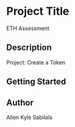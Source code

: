 # Project Title

ETH Assessment

## Description

Project: Create a Token

## Getting Started

## Author



Allen Kyle Sabilala
